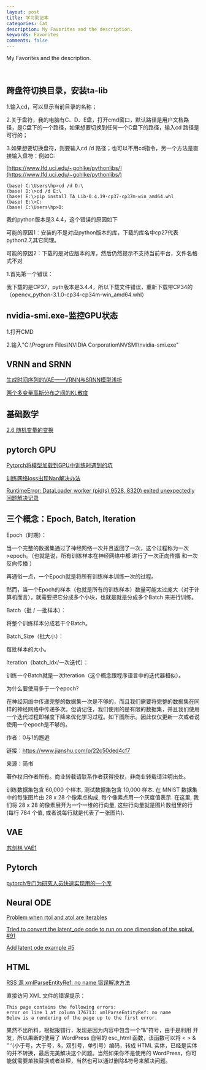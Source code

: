 ```yaml
---
layout: post
title: 学习助记本
categories: Cat
description: My Favorites and the description.
keywords: Favorites
comments: false
---
```


My Favorites and the description.

<br/>

## 跨盘符切换目录，安装ta-lib

1.输入cd，可以显示当前目录的名称；

2.关于盘符，我的电脑有C、D、E盘，打开cmd窗口，默认路径是用户文档路径，是C盘下的一个路径，如果想要切换到任何一个C盘下的路径，输入cd 路径是可行的；

3.如果想要切换盘符，则要输入cd /d 路径；也可以不用cd指令，另一个方法是直接输入盘符：例如C:

[https://www.lfd.uci.edu/~gohlke/pythonlibs/](https://www.lfd.uci.edu/~gohlke/pythonlibs/)

```
(base) C:\Users\hp>cd /d D:\
(base) D:\>cd /d E:\
(base) E:\>pip install TA_Lib-0.4.19-cp37-cp37m-win_amd64.whl
(base) E:\>C:
(base) C:\Users\hp>D:

```

我的python版本是3.4.4，这个错误的原因如下

可能的原因1：安装的不是对应python版本的库，下载的库名中cp27代表python2.7,其它同理。

可能的原因2：下载的是对应版本的库，然后仍然提示不支持当前平台，文件名格式不对

1.首先第一个错误：

我下载的是CP37，pyth版本是3.4.4，所以下载文件错误，重新下载带CP34的（opencv_python-3.1.0-cp34-cp34m-win_amd64.whl）

## nvidia-smi.exe-监控GPU状态

1.打开CMD

2.输入"C:\Program Files\NVIDIA Corporation\NVSMI\nvidia-smi.exe"


## VRNN and SRNN

[生成时间序列的VAE——VRNN与SRNN模型浅析](https://zhuanlan.zhihu.com/p/272106709)

[两个多变量高斯分布之间的KL散度](https://zhuanlan.zhihu.com/p/55778595)

## 基础数学

[2.6 随机变量的变换](https://zhuanlan.zhihu.com/p/35965931)

## pytorch GPU
[Pytorch将模型加载到GPU中训练时遇到的坑](https://blog.csdn.net/weixin_42118374/article/details/105102153)

[训练网络loss出现Nan解决办法](https://zhuanlan.zhihu.com/p/89588946)

[RuntimeError: DataLoader worker (pid(s) 9528, 8320) exited unexpectedly问题解决记录](https://blog.csdn.net/gyl1050097468/article/details/107523290)

[]()

## 三个概念：Epoch, Batch, Iteration

Epoch（时期）：

当一个完整的数据集通过了神经网络一次并且返回了一次，这个过程称为一次>epoch。（也就是说，所有训练样本在神经网络中都 进行了一次正向传播 和一次反向传播 ）

再通俗一点，一个Epoch就是将所有训练样本训练一次的过程。

然而，当一个Epoch的样本（也就是所有的训练样本）数量可能太过庞大（对于计算机而言），就需要把它分成多个小块，也就是就是分成多个Batch 来进行训练。

Batch（批 / 一批样本）：

将整个训练样本分成若干个Batch。

Batch_Size（批大小）：

每批样本的大小。

Iteration（batch_idx/一次迭代）：

训练一个Batch就是一次Iteration（这个概念跟程序语言中的迭代器相似）。

为什么要使用多于一个epoch?

在神经网络中传递完整的数据集一次是不够的，而且我们需要将完整的数据集在同样的神经网络中传递多次。但请记住，我们使用的是有限的数据集，并且我们使用一个迭代过程即梯度下降来优化学习过程。如下图所示。因此仅仅更新一次或者说使用一个epoch是不够的。

作者：0与1的邂逅

链接：https://www.jianshu.com/p/22c50ded4cf7

来源：简书

著作权归作者所有。商业转载请联系作者获得授权，非商业转载请注明出处。

训练数据集包含 60,000 个样本, 测试数据集包含 10,000 样本. 在 MNIST 数据集中的每张图片由 28 x 28 个像素点构成, 每个像素点用一个灰度值表示. 在这里, 我们将 28 x 28 的像素展开为一个一维的行向量, 这些行向量就是图片数组里的行(每行 784 个值, 或者说每行就是代表了一张图片). 

## VAE

[苏剑林 VAE1](https://spaces.ac.cn/archives/5253)


## Pytorch

[pytorch专门为研究人员快速实现用的一个库](https://pytorch-lightning-bolts.readthedocs.io/en/latest/introduction_guide.html)

## Neural ODE

[Problem when rtol and atol are iterables](https://github.com/rtqichen/torchdiffeq/issues/4)

[Tried to convert the latent_ode code to run on one dimension of the spiral. #91](https://github.com/rtqichen/torchdiffeq/issues/91)

[Add latent ode example #5](https://github.com/rtqichen/torchdiffeq/pull/5)

## HTML

[RSS 源 xmlParseEntityRef: no name 错误解决方法](https://www.it131.org/8487.html)


直接访问 XML 文件的错误提示：

    This page contains the following errors:
    error on line 1 at column 176713: xmlParseEntityRef: no name
    Below is a rendering of the page up to the first error.

果然不出所料，根据报错行，发现是因为内容中包含一个“&”符号，由于是利用 开发，所以果断的使用了 WordPress 自带的 esc_html 函数，该函数可以将 < > & ” ‘（小于号，大于号，&，双引号，单引号）编码，转成 HTML 实体，已经是实体的并不转换，最后完美解决这个问题。当然如果你不是使用的 WordPress，你可能就需要单独替换或者处理，当然也可以通过删除&符号来解决问题。

